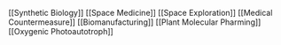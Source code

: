 [[Synthetic Biology]]
[[Space Medicine]]
[[Space Exploration]]
[[Medical Countermeasure]]
[[Biomanufacturing]]
[[Plant Molecular Pharming]]
[[Oxygenic Photoautotroph]]
